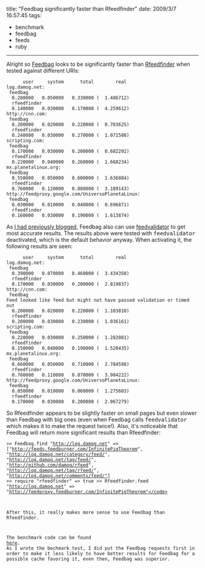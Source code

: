 title: "Feedbag significantly faster than Rfeedfinder"
date: 2009/3/7 16:57:45
tags:
- benchmark
- feedbag
- feeds
- ruby
---
Alright so <a href="http://axiombox.com/feedbag">Feedbag</a> looks to be significantly faster than <a href="http://rfeedfinder.rubyforge.org/">Rfeedfinder</a> when tested against different URIs:
<pre><code>      user     system      total        real
log.damog.net:
 feedbag
  0.280000   0.050000   0.330000 (  1.486712)
  rfeedfinder
  0.140000   0.030000   0.170000 (  4.259612)
http://cnn.com:
 feedbag
  0.200000   0.020000   0.220000 (  0.703625)
  rfeedfinder
  0.240000   0.030000   0.270000 (  1.071508)
scripting.com:
 feedbag
  0.170000   0.030000   0.200000 (  0.682292)
  rfeedfinder
  0.220000   0.040000   0.260000 (  1.668234)
mx.planetalinux.org:
 feedbag
  0.550000   0.050000   0.600000 (  1.636884)
  rfeedfinder
  0.760000   0.120000   0.880000 (  3.189143)
http://feedproxy.google.com/UniversoPlanetaLinux:
 feedbag
  0.030000   0.010000   0.040000 (  0.696871)
  rfeedfinder
  0.160000   0.030000   0.190000 (  1.613874)
</code></pre>
As <a href="http://log.damog.net/2009/02/feedbag-now-using-feedvalidator/">I had previously blogged</a>, Feedbag also can use <a href="http://feedvalidator.rubyforge.org/">feedvalidator</a> to get most accurate results. The results above were tested with <tt>feedvalidator</tt> deactivated, which is the default behavior anyway. When activating it, the following results are seen:
<pre><code>      user     system      total        real
log.damog.net:
 feedbag
  0.390000   0.070000   0.460000 (  3.434350)
  rfeedfinder
  0.170000   0.030000   0.200000 (  2.819837)
http://cnn.com:
 feedbag
Feed looked like feed but might not have passed validation or timed out
  0.200000   0.020000   0.220000 (  1.103810)
  rfeedfinder
  0.200000   0.030000   0.230000 (  1.036161)
scripting.com:
 feedbag
  0.220000   0.030000   0.250000 (  1.282081)
  rfeedfinder
  0.150000   0.040000   0.190000 (  1.520435)
mx.planetalinux.org:
 feedbag
  0.660000   0.050000   0.710000 (  2.784598)
  rfeedfinder
  0.760000   0.110000   0.870000 (  3.984222)
http://feedproxy.google.com/UniversoPlanetaLinux:
 feedbag
  0.050000   0.010000   0.060000 (  1.275603)
  rfeedfinder
  0.170000   0.030000   0.200000 (  2.067279)
</code></pre>
So Rfeedfinder appears to be slightly faster on small pages but even slower than Feedbag with big ones (even when Feedbag calls <tt>feedvalidator</tt> which makes it to make the request twice!). Also, it's noticeable that Feedbag will return more significant results than Rfeedfinder:

<code>&gt;&gt; Feedbag.find "http://log.damog.net"
=&gt; ["http://feeds.feedburner.com/InfinitePigTheorem", "http://log.damog.net/category/feed/", "http://log.damog.net/tag/feed/", "http://github.com/damog/rfeed", "http://log.damog.net/tag/rfeed/", "http://log.damog.net/comments/feed/"]
&gt;&gt; require "rfeedfinder"
=&gt; true
&gt;&gt; Rfeedfinder.feed "http://log.damog.net"
=&gt; "http://feedproxy.feedburner.com/InfinitePigTheorem"</code>

After this, it really makes more sense to use Feedbag than Rfeedfinder.

The benchmark code can be found <a href="http://github.com/damog/feedbag/blob/bb091ae9ff6c54883763fb62f99ed746a66fb259/benchmark/rfeedfinder_benchmark.rb">here</a>. As I wrote the bechmark test, I did put the Feedbag requests first in order to make it less likely to have better results for Feedbag for a possible cache favoring it, even then, Feedbag was superior.